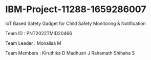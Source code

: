 # IBM-Project-11288-1659286007
IoT Based Safety Gadget for Child Safety Monitoring &amp; Notification

Team ID : PNT2022TMID20466

Team Leader : Monalisa M

Team Members : 
Kiruthika D
Madhusri J
Rahamath Shihaha S
